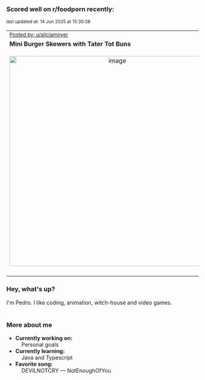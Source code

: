 ### Scored well on r/foodporn recently:

<p align="left"><sub>last updated at: 14 Jun 2025 at 15:30:38</sub></p>

|   |
| --- |
| <sub>[Posted by: u/aliciamoyer][source]</sub> |
| **Mini Burger Skewers with Tater Tot Buns** | 
|<p align="center"> <img alt="image" src="https://i.redd.it/glj128lcic4f1.jpeg" width="550" /> </p>|
|   |

### Hey, what's up?

I'm Pedro. I like coding, animation, witch-house and video games.<br><br>

### More about me
- **Currently working on:**  
&nbsp;&nbsp;&nbsp;&nbsp;Personal goals
- **Currently learning:**  
&nbsp;&nbsp;&nbsp;&nbsp;Java and Typescript
- **Favorite song:**  
&nbsp;&nbsp;&nbsp;&nbsp;DEVILNOTCRY — NotEnoughOfYou<br><br>

  



  
  
  
[linkedin]: https://linkedin.com/in/pedro-h-r-gomes-8a487b14a/
[gmail]: mailto:pilique11@gmail.com
[source]: https://reddit.com/r/FoodPorn/comments/1l0tplc/mini_burger_skewers_with_tater_tot_buns/
[redditAPI]: https://www.reddit.com/dev/api/